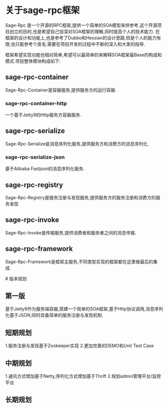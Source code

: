# 关于sage-rpc框架
Sage-Rpc 是一个开源的RPC框架,提供一个简单的SOA模型来供参考.这个开源项目创立的目的,也是希望自己加深对SOA框架的理解,同时提高个人的技术能力.
在框架的设计和功能上,也是参考了Dubbo和Hessian的设计思路,但是个人的能力有限,也只能参考个皮毛.需要在项目开发的过程中不断的深入和大家的指导.

框架希望实现功能也相对简单,希望可以最简单的来解释SOA框架最Base的构成和模式.项目整体模块构成如下:

## sage-rpc-container
Sage-Rpc-Container是容器服务,提供服务方的运行容器.
### sage-rpc-container-http
一个基于Jetty9的Http服务方容器服务.

## sage-rpc-serialize
Sage-Rpc-Serialize是消息序列化服务,提供服务方和消费方的消息序列化.
### sage-rpc-serialize-json
基于Alibaba Fastjson的消息序列化服务.

## sage-rpc-registry
Sage-Rpc-Registry是服务注册与发现服务,提供服务方的服务注册和消费方的服务发现

## sage-rpc-invoke
Sage-Rpc-Invoke是传输服务,提供消费者和服务者之间的消息传输.

## sage-rpc-framework
Sage-Rpc-Framework是框架主服务,不同类型实现的框架都在这里做最后的集成.

# 版本规划
## 第一版
基于Jetty9作为服务端容器,搭建一个简单的SOA框架,基于Http协议调用,消息序列化基于JSON,同时具备简单的服务注册与发现机制.

## 短期规划
1.服务注册与发现基于Zookeeper实现
2.更加完善的DEMO和Unit Test Case

## 中期规划
1.通讯方式增加基于Netty,序列化方式增加基于Thrift
2.规划admin管理平台/监控平台

## 长期规划
